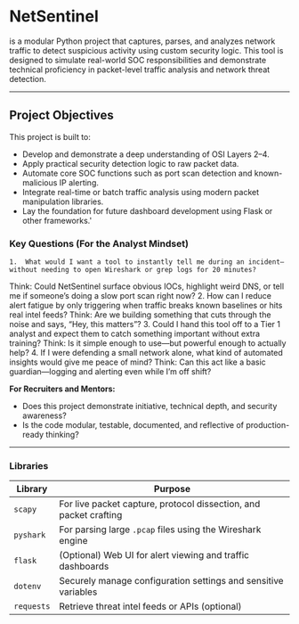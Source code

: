 # NetSentinel
is a modular Python project that captures, parses, and analyzes network traffic to detect suspicious activity using custom security logic. This tool is designed to simulate real-world SOC responsibilities and demonstrate technical proficiency in packet-level traffic analysis and network threat detection.

---

## Project Objectives

This project is built to:

- Develop and demonstrate a deep understanding of OSI Layers 2–4.
- Apply practical security detection logic to raw packet data.
- Automate core SOC functions such as port scan detection and known-malicious IP alerting.
- Integrate real-time or batch traffic analysis using modern packet manipulation libraries.
- Lay the foundation for future dashboard development using Flask or other frameworks.'


### Key Questions (For the Analyst Mindset)
	1.	What would I want a tool to instantly tell me during an incident—without needing to open Wireshark or grep logs for 20 minutes?
Think: Could NetSentinel surface obvious IOCs, highlight weird DNS, or tell me if someone’s doing a slow port scan right now?
	2.	How can I reduce alert fatigue by only triggering when traffic breaks known baselines or hits real intel feeds?
Think: Are we building something that cuts through the noise and says, “Hey, this matters”?
	3.	Could I hand this tool off to a Tier 1 analyst and expect them to catch something important without extra training?
Think: Is it simple enough to use—but powerful enough to actually help?
	4.	If I were defending a small network alone, what kind of automated insights would give me peace of mind?
Think: Can this act like a basic guardian—logging and alerting even while I’m off shift?

**For Recruiters and Mentors:**
- Does this project demonstrate initiative, technical depth, and security awareness?
- Is the code modular, testable, documented, and reflective of production-ready thinking?

---

### Libraries

| Library    | Purpose                                                           |
| ---------- | ----------------------------------------------------------------- |
| `scapy`    | For live packet capture, protocol dissection, and packet crafting |
| `pyshark`  | For parsing large `.pcap` files using the Wireshark engine        |
| `flask`    | (Optional) Web UI for alert viewing and traffic dashboards        |
| `dotenv`   | Securely manage configuration settings and sensitive variables    |
| `requests` | Retrieve threat intel feeds or APIs (optional)                    |
